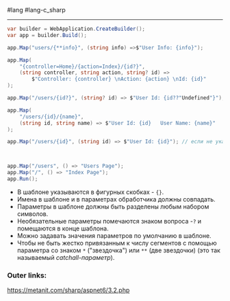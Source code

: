 #lang #lang-c_sharp 

---
```csharp
var builder = WebApplication.CreateBuilder();
var app = builder.Build();

app.Map("users/{**info}", (string info) =>$"User Info: {info}");

app.Map(
    "{controller=Home}/{action=Index}/{id?}", 
    (string controller, string action, string? id) =>
        $"Controller: {controller} \nAction: {action} \nId: {id}"
);

app.Map("/users/{id?}", (string? id) => $"User Id: {id??"Undefined"}");

app.Map(
    "/users/{id}/{name}", 
    (string id, string name) => $"User Id: {id}   User Name: {name}"
);

app.Map("/users/{id}", (string id) => $"User Id: {id}"); // если не указать тип, то делегат-обработчик будет рассматриваться как RequestDelegate



app.Map("/users", () => "Users Page");
app.Map("/", () => "Index Page");
app.Run();
```

- В шаблоне указываются в фигурных скобках - `{}`.
- Имена в шаблоне и в параметрах обработчика должны совпадать.
- Параметры в шаблоне должны быть разделены любым набором символов.
- Необязательные параметры помечаются знаком вопроса -`?` и помещаются в конце шаблона.
- Можно задавать значения параметров по умолчанию в шаблоне.
- Чтобы не быть жестко привязанным к числу сегментов с помощью параметра со знаком `*` ("звездочка") или `**` (две звездочки) (это так называемый *catchall-параметр*).

### Outer links:
https://metanit.com/sharp/aspnet6/3.2.php